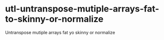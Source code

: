 # utl-untranspose-mutiple-arrays-fat-to-skinny-or-normalize
Untranspose mutiple arrays fat yo skinny or normalize
